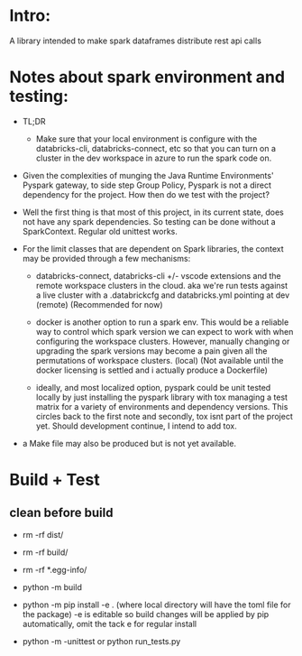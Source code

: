 # Intro:
A library intended to make spark dataframes distribute rest api calls

# Notes about spark environment and testing:
* TL;DR
    - Make sure that your local environment is configure with the databricks-cli, databricks-connect, etc so that you can turn on a cluster in the dev workspace in azure to run the spark code on. 

* Given the complexities of munging the Java Runtime Environments' Pyspark gateway, to side step Group Policy, Pyspark is not a direct dependency for the project. How then do we test
with the project?
* Well the first thing is that most of this project, in its current state, does not have any spark dependencies. So testing can be done without a SparkContext. Regular old unittest works. 
* For the limit classes that are dependent on Spark libraries, the context may be provided through a few mechanisms:
    - databricks-connect, databricks-cli +/- vscode extensions and the remote workspace clusters in the cloud. aka we're run tests against a live cluster with a .databrickcfg and databricks.yml pointing at dev (remote) (Recommended for now)
     
    - docker is another option to run a spark env. This would be a reliable way to control which spark version we can expect to work with when configuring the workspace clusters. However, manually changing or upgrading the spark versions may become a pain given all the permutations of workspace clusters. (local) (Not available until the docker licensing is settled and i actually produce a Dockerfile)

    - ideally, and most localized option, pyspark could be unit tested locally by just installing the pyspark library with tox managing a test matrix for a variety of environments and dependency versions. This circles back to the first note and secondly, tox isnt part of the project yet. Should development continue, I intend to add tox. 

* a Make file may also be produced but is not yet available.  


# Build + Test
## clean before build
- rm -rf dist/ 
- rm -rf build/
- rm -rf *.egg-info/

- python -m build

- python -m pip install -e . (where local directory will have the toml file for the package) -e is editable so build changes will be applied by pip automatically, omit the tack e for regular install
- python -m -unittest or python run_tests.py